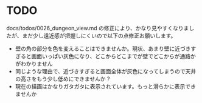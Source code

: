 # TODO

docs/todos/0026_dungeon_view.md の修正により、かなり見やすくなりましたが、まだ少し遠近感が把握しにくいので以下の点修正お願いします。

* 壁の角の部分を色を変えることはできませんか。現状、あまり壁に近づきすぎると画面いっぱい灰色になり、どこからどこまでが壁でどこからが通路かがわかりません
* 同じような理由で、近づきすぎると画面全体が灰色になってしまうので天井の高さをもう少し低めにできませんか？
* 現在の描画はかなりガタガタに表示されています。もっと滑らかに表示できませんか
